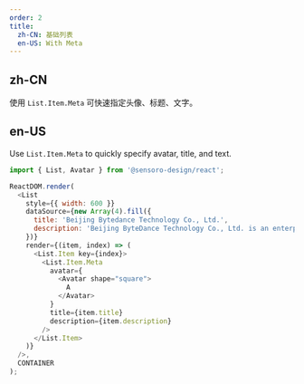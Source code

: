```yaml
---
order: 2
title:
  zh-CN: 基础列表
  en-US: With Meta
---
```


## zh-CN

使用 `List.Item.Meta` 可快速指定头像、标题、文字。

## en-US

Use `List.Item.Meta` to quickly specify avatar, title, and text.

```js
import { List, Avatar } from '@sensoro-design/react';

ReactDOM.render(
  <List
    style={{ width: 600 }}
    dataSource={new Array(4).fill({
      title: 'Beijing Bytedance Technology Co., Ltd.',
      description: 'Beijing ByteDance Technology Co., Ltd. is an enterprise located in China.',
    })}
    render={(item, index) => (
      <List.Item key={index}>
        <List.Item.Meta
          avatar={
            <Avatar shape="square">
              A
            </Avatar>
          }
          title={item.title}
          description={item.description}
        />
      </List.Item>
    )}
  />,
  CONTAINER
);
```
